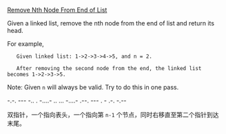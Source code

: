 [Remove Nth Node From End of List](https://leetcode.com/submissions/detail/73178829/)

Given a linked list, remove the nth node from the end of list and return its head.

For example,
```
   Given linked list: 1->2->3->4->5, and n = 2.

   After removing the second node from the end, the linked list becomes 1->2->3->5.
```
Note:
Given `n` will always be valid.
Try to do this in one pass.

-.-. --- -.. . -....- .. ... -....- .--. --- . - .-. -.--

双指针，一个指向表头，一个指向第 `n-1` 个节点，同时右移直至第二个指针到达末尾。